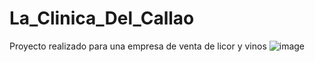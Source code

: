 # La_Clinica_Del_Callao
Proyecto realizado para una empresa de venta de licor y vinos
![image](https://user-images.githubusercontent.com/80062241/148667091-33d37fba-102f-4aaa-a808-d279779c32df.png)
